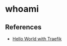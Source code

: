 # whoami

## References
* [Hello World with Traefik](https://theorangeone.net/posts/hello-world-with-traefik/)
